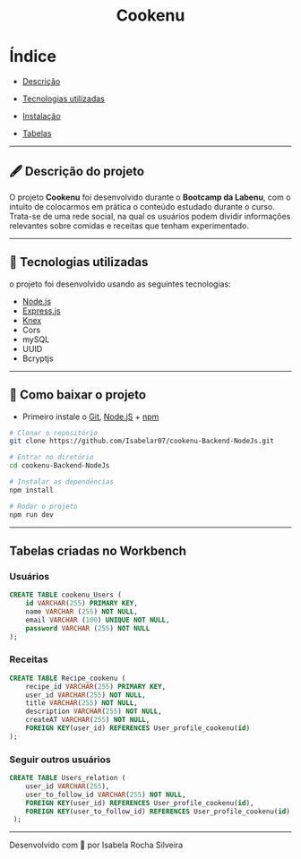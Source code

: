 <h1 align="center">
    Cookenu
</h1>

# Índice

- [Descrição](#-Descrição-do-projeto)

- [Tecnologias utilizadas](#-Tecnologias-utilizadas)

- [Instalação](#-Como-baixar-o-projeto)

- [Tabelas](#-Tabelas-criadas-no-Workbench)

---

## 🖋 Descrição do projeto

O projeto **Cookenu** foi desenvolvido durante o **Bootcamp da Labenu**, com o intuito de colocarmos em prática o conteúdo estudado durante o curso. Trata-se de uma rede social, na qual os usuários podem dividir informações relevantes sobre comidas e receitas que tenham experimentado. 

---

## 🚀 Tecnologias utilizadas

o projeto foi desenvolvido usando as seguintes tecnologias:

- [Node.js](https://nodejs.org/pt-br/docs/)
- [Express.js](http://expressjs.com/pt-br/)
- [Knex](http://knexjs.org/)
- Cors
- mySQL
- UUID
- Bcryptjs

---

## 💾 Como baixar o projeto

- Primeiro instale o [Git](https://git-scm.com/), [Node.jS](https://nodejs.org/pt-br/download/) + [npm](https://www.npmjs.com/get-npm)
```bash
# Clonar o repositório
git clone https://github.com/Isabelar07/cookenu-Backend-NodeJs.git

# Entrar no diretório
cd cookenu-Backend-NodeJs

# Instalar as dependências
npm install

# Rodar o projeto
npm run dev
```

---

## Tabelas criadas no Workbench

### Usuários
```sql
CREATE TABLE cookenu_Users (
    id VARCHAR(255) PRIMARY KEY,
    name VARCHAR (255) NOT NULL,
    email VARCHAR (100) UNIQUE NOT NULL,
    password VARCHAR (255) NOT NULL
);
```

### Receitas
```sql
CREATE TABLE Recipe_cookenu (
    recipe_id VARCHAR(255) PRIMARY KEY,
    user_id VARCHAR(255) NOT NULL,
    title VARCHAR(255) NOT NULL,
    description VARCHAR(255) NOT NULL,
    createAT VARCHAR(255) NOT NULL,
    FOREIGN KEY(user_id) REFERENCES User_profile_cookenu(id) 
);
```

### Seguir outros usuários
```sql
CREATE TABLE Users_relation (
    user_id VARCHAR(255),
    user_to_follow_id VARCHAR(255) NOT NULL,
    FOREIGN KEY(user_id) REFERENCES User_profile_cookenu(id),
    FOREIGN KEY(user_to_follow_id) REFERENCES User_profile_cookenu(id)
 );
```

---

Desenvolvido com 🧡 por Isabela Rocha Silveira
